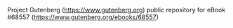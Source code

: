 Project Gutenberg (https://www.gutenberg.org) public repository for
eBook #68557 (https://www.gutenberg.org/ebooks/68557)
